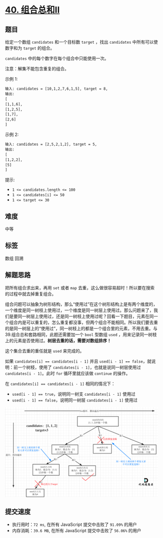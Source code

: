# [40. 组合总和II](https://leetcode-cn.com/problems/combination-sum-ii/)

## 题目

给定一个数组 `candidates` 和一个目标数 `target` ，找出 `candidates` 中所有可以使数字和为 `target` 的组合。

`candidates` 中的每个数字在每个组合中只能使用一次。

注意：解集不能包含重复的组合。

示例 1:

```txt
输入: candidates = [10,1,2,7,6,1,5], target = 8,
输出:
[
[1,1,6],
[1,2,5],
[1,7],
[2,6]
]
```

示例 2:

```txt
输入: candidates = [2,5,2,1,2], target = 5,
输出:
[
[1,2,2],
[5]
]
```

提示:

- `1 <= candidates.length <= 100`
- `1 <= candidates[i] <= 50`
- `1 <= target <= 30`

## 难度

中等

## 标签

数组 回溯

## 解题思路

把所有组合求出来，再用 `set` 或者 `map` 去重，这么做很容易超时！所以要在搜索的过程中就去掉重复组合。

组合问题可以抽象为树形结构，那么“使用过”在这个树形结构上是有两个维度的，一个维度是同一树枝上使用过，一个维度是同一树层上使用过。那么问题来了，我们是要同一树层上使用过，还是同一树枝上使用过呢？回看一下题目，元素在同一个组合内是可以重复的，怎么重复都没事，但两个组合不能相同。所以我们要去重的是同一树层上的“使用过”，同一树枝上的都是一个组合里的元素，不用去重。与39.组合总和套路相同，此题还需要加一个 `bool` 型数组 `used` ，用来记录同一树枝上的元素是否使用过。**树层去重的话，需要对数组排序！**

这个集合去重的重任就是 `used` 来完成的。

如果 `candidates[i] == candidates[i - 1]` 并且 `used[i - 1] == false`，就说明：前一个树枝，使用了 `candidates[i - 1]`，也就是说同一树层使用过 `candidates[i - 1]`。此时 `for` 循环里就应该做 `continue` 的操作。

在 `candidates[i] == candidates[i - 1]` 相同的情况下：

- `used[i - 1] == true`，说明同一树支 `candidates[i - 1]` 使用过
- `used[i - 1] == false`，说明同一树层 `candidates[i - 1]` 使用过

![alt](./imgs/40-去重.png)

## 提交速度

- 执行用时：`72 ms`, 在所有 JavaScript 提交中击败了 `91.09%` 的用户
- 内存消耗：`39.6 MB`, 在所有 JavaScript 提交中击败了 `56.06%` 的用户

